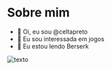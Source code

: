 # Sobre mim

- 👋 Oi, eu sou @celtapreto
- 👀 Eu sou interessada em jogos
- 🌱 Eu estou lendo Berserk

 ![texto](https://wallpaperaccess.com/full/3896693.jpg)

